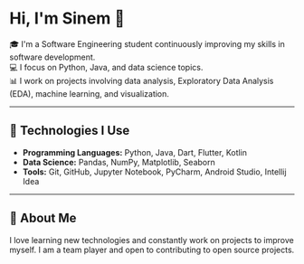 # Hi, I'm Sinem 👋

🎓 I'm a Software Engineering student continuously improving my skills in software development.  
💻 I focus on Python, Java, and data science topics.  
📊 I work on projects involving data analysis, Exploratory Data Analysis (EDA), machine learning, and visualization.

---

## 🚀 Technologies I Use

- **Programming Languages:** Python, Java, Dart, Flutter, Kotlin 
- **Data Science:** Pandas, NumPy, Matplotlib, Seaborn 
- **Tools:** Git, GitHub, Jupyter Notebook, PyCharm, Android Studio, Intellij Idea

---

## 🌱 About Me

I love learning new technologies and constantly work on projects to improve myself. I am a team player and open to contributing to open source projects.

